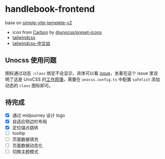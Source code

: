 # handlebook-frontend

base on [simple-vite-templete-v2](https://github.com/webB1an/simple-vite-templete-v2)

- icon from [Carbon](https://icon-sets.iconify.design/carbon/) by [@unocss/preset-icons](https://github.com/unocss/unocss/tree/main/packages/preset-icons)
- [tailwindcss](https://tailwindcss.com/)
- [tailwindcss-中文站](https://www.tailwindcss.cn/)

## Unocss 使用问题

图标通过动态 `:class` 绑定不会显示，具体可以看 [issue](https://github.com/unocss/unocss/issues/1355)，坐着在这个 issue 里说明了这是 UnoCSS 的[工作原理](https://github.com/unocss/unocss#scanning)，需要在 `unocss.config.ts` 中配置 `safelist` 添加动态的 `class` 图标即可。

## 待完成

- [x] 通过 midjourney 设计 logo
- [x] 自适应侧边栏布局
- [x] 定位锚点跳转
- [ ] tooltip
- [ ] 页面数据填充
- [ ] 页面数据动态化
- [ ] 切换主题模式
